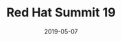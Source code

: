 ---
title: "Red Hat Summit 19"
date: 2019-05-07
description:
tags:
- rhsummit
series:
-
categories:
- conference
---